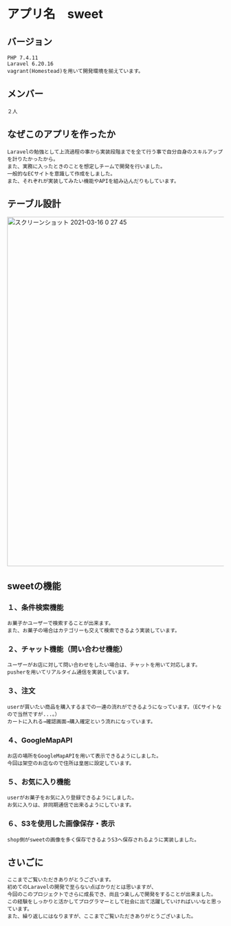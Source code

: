 #  アプリ名　sweet

## バージョン
    PHP 7.4.11
    Laravel 6.20.16
    vagrant(Homestead)を用いて開発環境を揃えています。
  
## メンバー
    ２人
  
## なぜこのアプリを作ったか
    Laravelの勉強として上流過程の事から実装段階までを全て行う事で自分自身のスキルアップを計りたかったから。
    また、実務に入ったときのことを想定しチームで開発を行いました。
    一般的なECサイトを意識して作成をしました。
    また、それぞれが実装してみたい機能やAPIを組み込んだりもしています。
   
##  テーブル設計
<img width="813" alt="スクリーンショット 2021-03-16 0 27 45" src="https://user-images.githubusercontent.com/59087539/111178550-a14fbc00-85ee-11eb-8217-7fed807bf830.png">
   
## sweetの機能
###   １、条件検索機能
    お菓子かユーザーで検索することが出来ます。
    また、お菓子の場合はカテゴリーも交えて検索できるよう実装しています。
    
###   ２、チャット機能（問い合わせ機能）
    ユーザーがお店に対して問い合わせをしたい場合は、チャットを用いて対応します。
    pusherを用いてリアルタイム通信を実装しています。
    
###   ３、注文
    userが買いたい商品を購入するまでの一連の流れができるようになっています。（ECサイトなので当然ですが...。）
    カートに入れる→確認画面→購入確定という流れになっています。
    
###   ４、GoogleMapAPI
    お店の場所をGoogleMapAPIを用いて表示できるようにしました。
    今回は架空のお店なので住所は皇居に設定しています。
    
###   ５、お気に入り機能
    userがお菓子をお気に入り登録できるようにしました。
    お気に入りは、非同期通信で出来るようにしています。
    
###   ６、S3を使用した画像保存・表示
    shop側がsweetの画像を多く保存できるようS3へ保存されるように実装しました。
    
##   さいごに
    ここまでご覧いただきありがとうございます。
    初めてのLaravelの開発で至らない点ばかりだとは思いますが、
    今回のこのプロジェクトでさらに成長でき、尚且つ楽しんで開発をすることが出来ました。
    この経験をしっかりと活かしてプログラマーとして社会に出て活躍していければいいなと思っています。
    また、繰り返しにはなりますが、ここまでご覧いただきありがとうございました。
    
